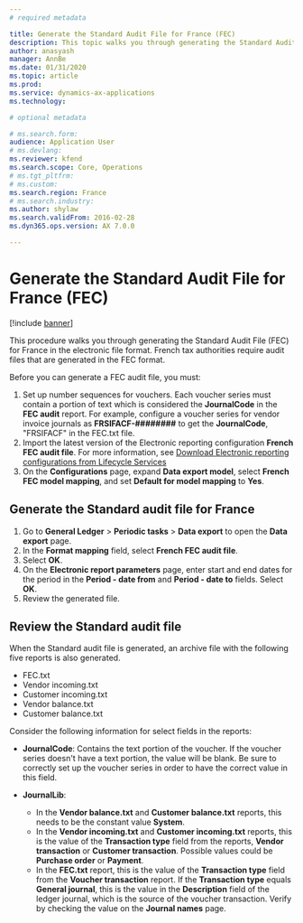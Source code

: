 ```yaml
---
# required metadata

title: Generate the Standard Audit File for France (FEC)
description: This topic walks you through generating the Standard Audit File for France (FEC) in Microsoft Dynamics 365 Finance.
author: anasyash
manager: AnnBe
ms.date: 01/31/2020
ms.topic: article
ms.prod: 
ms.service: dynamics-ax-applications
ms.technology: 

# optional metadata

# ms.search.form: 
audience: Application User
# ms.devlang: 
ms.reviewer: kfend
ms.search.scope: Core, Operations
# ms.tgt_pltfrm: 
# ms.custom:
ms.search.region: France
# ms.search.industry: 
ms.author: shylaw
ms.search.validFrom: 2016-02-28
ms.dyn365.ops.version: AX 7.0.0

---
```


# Generate the Standard Audit File for France (FEC)

[!include [banner](../includes/banner.md)]

This procedure walks you through generating the Standard Audit File (FEC) for France in the electronic file format. French tax authorities require audit files that are generated in the FEC format.

Before you can generate a FEC audit file, you must:

1. Set up number sequences for vouchers. Each voucher series must contain a portion of text which is considered the **JournalCode** in the **FEC audit** report. For example, configure a voucher series for vendor invoice journals as **FRSIFACF-########** to get the **JournalCode**, "FRSIFACF" in the FEC.txt file.
2. Import the latest version of the Electronic reporting configuration **French FEC audit file**. 
For more information, see [Download Electronic reporting configurations from Lifecycle Services](../../dev-itpro/analytics/download-electronic-reporting-configuration-lcs.md)
3. On the **Configurations** page, expand **Data export model**, select **French FEC model mapping**, and set **Default for model mapping** to **Yes**.

## Generate the Standard audit file for France
1. Go to **General Ledger** > **Periodic tasks** > **Data export** to open the **Data export** page.
2. In the **Format mapping** field, select **French FEC audit file**.
3. Select **OK**.
4. On the **Electronic report parameters** page, enter start and end dates for the period in the **Period - date from** and **Period - date to** fields. Select **OK**.
5. Review the generated file.

## Review the Standard audit file
When the Standard audit file is generated, an archive file with the following five reports is also generated.

- FEC.txt
- Vendor incoming.txt
- Customer incoming.txt
- Vendor balance.txt
- Customer balance.txt

Consider the following information for select fields in the reports:

- **JournalCode**: Contains the text portion of the voucher. If the voucher series doesn't have a text portion, the value will be blank. Be sure to correctly set up the voucher series in order to have the correct value in this field.
- **JournalLib**: 

   - In the **Vendor balance.txt** and **Customer balance.txt** reports, this needs to be the constant value **System**.
   - In the **Vendor incoming.txt** and **Customer incoming.txt** reports, this is the value of the **Transaction type** field from the reports, **Vendor transaction** or **Customer transaction**. Possible values could be **Purchase order** or **Payment**.
   - In the **FEC.txt** report, this is the value of the **Transaction type** field from the **Voucher transaction** report. If the **Transaction type** equals **General journal**, this is the value in the **Description** field of the ledger journal, which is the source of the voucher transaction. Verify by checking the value on the **Journal names** page.
